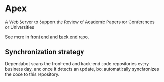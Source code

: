 # Apex

A Web Server to Support the Review of Academic Papers for Conferences or Universities

See more in [front end](https://github.com/Malcolm-Ma/FE-review-of-academic-paper) and [back end](https://github.com/Malcolm-Ma/BE-review-of-academic-paper) repo.

## Synchronization strategy

Dependabot scans the front-end and back-end code repositories every business day, and once it detects an update, bot automatically synchronizes the code to this repository.
